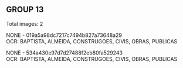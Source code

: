 ## GROUP 13
Total images: 2  

NONE - 019a5a98dc7217c7494b827a73648a29  
OCR: BAPTISTA, ALMEIDA, CONSTRUGOES, CIVIS, OBRAS, PUBLICAS  

NONE - 534a430e97d7d27488f2eb80fa529243  
OCR: BAPTISTA, ALMEIDA, CONSTRUGOES, CIVIS, OBRAS, PUBLICAS  


